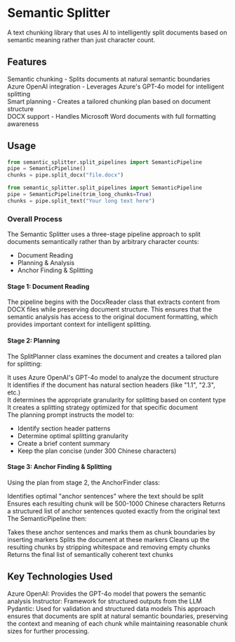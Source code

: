 # Semantic Splitter
A text chunking library that uses AI to intelligently split documents based on semantic meaning rather than just character count.    

## Features
Semantic chunking - Splits documents at natural semantic boundaries    
Azure OpenAI integration - Leverages Azure's GPT-4o model for intelligent splitting    
Smart planning - Creates a tailored chunking plan based on document structure    
DOCX support - Handles Microsoft Word documents with full formatting awareness    

## Usage
```python
from semantic_splitter.split_pipelines import SemanticPipeline
pipe = SemanticPipeline()
chunks = pipe.split_docx("file.docx")
```

```python
from semantic_splitter.split_pipelines import SemanticPipeline
pipe = SemanticPipeline(trim_long_chunks=True)
chunks = pipe.split_text("Your long text here")
```

### Overall Process
The Semantic Splitter uses a three-stage pipeline approach to split documents semantically rather than by arbitrary character counts:

- Document Reading
- Planning & Analysis
- Anchor Finding & Splitting

#### Stage 1: Document Reading
The pipeline begins with the DocxReader class that extracts content from DOCX files while preserving document structure. This ensures that the semantic analysis has access to the original document formatting, which provides important context for intelligent splitting.

#### Stage 2: Planning
The SplitPlanner class examines the document and creates a tailored plan for splitting:

It uses Azure OpenAI's GPT-4o model to analyze the document structure    
It identifies if the document has natural section headers (like "1.1", "2.3", etc.)    
It determines the appropriate granularity for splitting based on content type   
It creates a splitting strategy optimized for that specific document   
The planning prompt instructs the model to:   

- Identify section header patterns
- Determine optimal splitting granularity
- Create a brief content summary
- Keep the plan concise (under 300 Chinese characters)

#### Stage 3: Anchor Finding & Splitting
Using the plan from stage 2, the AnchorFinder class:

Identifies optimal "anchor sentences" where the text should be split
Ensures each resulting chunk will be 500-1000 Chinese characters
Returns a structured list of anchor sentences quoted exactly from the original text
The SemanticPipeline then:

Takes these anchor sentences and marks them as chunk boundaries by inserting <new-chunk> markers
Splits the document at these markers
Cleans up the resulting chunks by stripping whitespace and removing empty chunks
Returns the final list of semantically coherent text chunks

## Key Technologies Used
Azure OpenAI: Provides the GPT-4o model that powers the semantic analysis
Instructor: Framework for structured outputs from the LLM
Pydantic: Used for validation and structured data models
This approach ensures that documents are split at natural semantic boundaries, preserving the context and meaning of each chunk while maintaining reasonable chunk sizes for further processing.